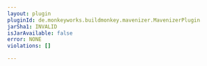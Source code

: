 ```yaml
---
layout: plugin
pluginId: de.monkeyworks.buildmonkey.mavenizer.MavenizerPlugin
jarSha1: INVALID
isJarAvailable: false
error: NONE
violations: []

---
```

